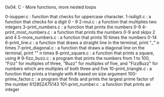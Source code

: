 0x04. C - More functions, more nested loops

0-isupper.c : function that checks for uppercase character. 1-isdigit.c : a function that checks for a digit 0 - 9 2-mul.c : a function that multiplies two integers 3-print_numbers.c : a function that prints the numbers 0-9 4-print_most_numbers.c : a function that prints the numbers 0-9 and skips 2 and 4 5-more_numbers.c : a function that prints 10 times the numbers 0-14 6-print_line.c : a function that draws a straight line in the terminal, print "_" n times 7-print_diagonal.c : a function that draws a diagonal line on the terminal, print "" n times 8-print_square.c : a function that prints a square, using # 9-fizz_buzz.c : a program that prints the numbers from 1 to 100, "Fizz" for multiples of three, "Buzz" for multiples of five, and "FizzBuzz" for numbers which are multiples of both three and five 10-print_triangle.c : a function that prints a triangle with # based on size argument 100-prime_factor.c : a program that finds and prints the largest prime factor of the number 612852475143 101-print_number.c : a function that prints an integer
